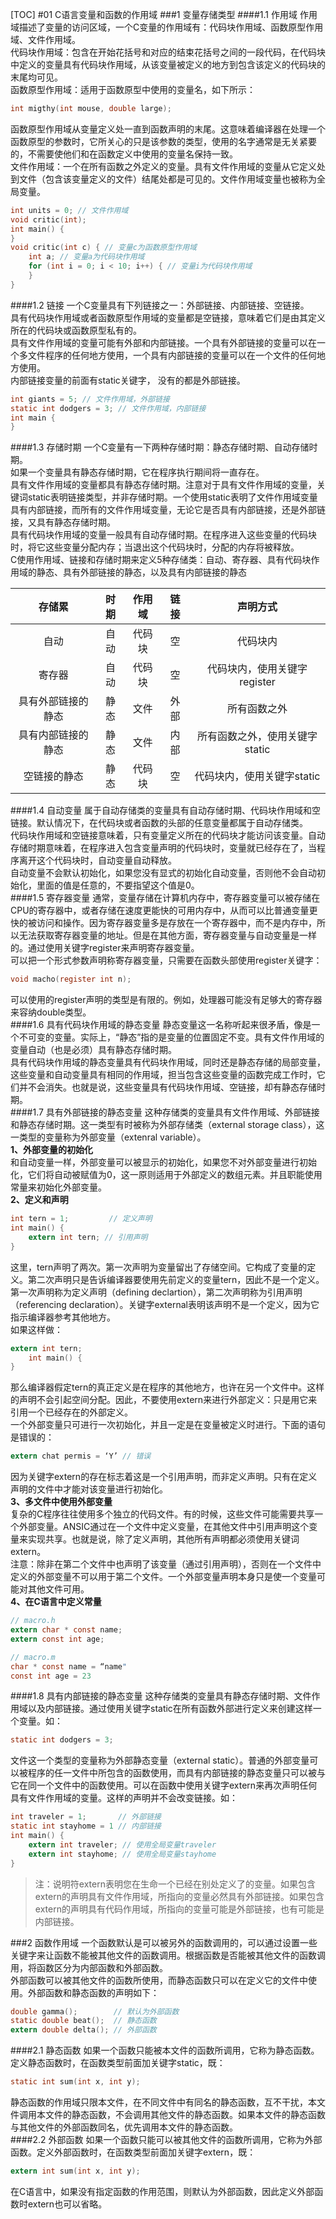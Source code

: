 [TOC]
#01 C语言变量和函数的作用域
###1 变量存储类型
####1.1 作用域
作用域描述了变量的访问区域，一个C变量的作用域有：代码块作用域、函数原型作用域、文件作用域。<br>
代码块作用域：包含在开始花括号和对应的结束花括号之间的一段代码，在代码块中定义的变量具有代码块作用域，从该变量被定义的地方到包含该定义的代码块的末尾均可见。<br>
函数原型作用域：适用于函数原型中使用的变量名，如下所示：<br>

``` c
int migthy(int mouse, double large);
```
函数原型作用域从变量定义处一直到函数声明的末尾。这意味着编译器在处理一个函数原型的参数时，它所关心的只是该参数的类型，使用的名字通常是无关紧要的，不需要使他们和在函数定义中使用的变量名保持一致。<br>
文件作用域：一个在所有函数之外定义的变量。具有文件作用域的变量从它定义处到文件（包含该变量定义的文件）结尾处都是可见的。文件作用域变量也被称为全局变量。<br>

``` c
int units = 0; // 文件作用域
void critic(int);
int main() {
}
void critic(int c) { // 变量c为函数原型作用域
	int a; // 变量a为代码块作用域
	for (int i = 0; i < 10; i++) { // 变量i为代码块作用域
	}
}
```
####1.2 链接
一个C变量具有下列链接之一：外部链接、内部链接、空链接。<br>
具有代码块作用域或者函数原型作用域的变量都是空链接，意味着它们是由其定义所在的代码块或函数原型私有的。<br>
具有文件作用域的变量可能有外部和内部链接。一个具有外部链接的变量可以在一个多文件程序的任何地方使用，一个具有内部链接的变量可以在一个文件的任何地方使用。<br>
内部链接变量的前面有static关键字， 没有的都是外部链接。<br>

``` c
int giants = 5; // 文件作用域，外部链接
static int dodgers = 3; // 文件作用域，内部链接
int main {
}
```
####1.3 存储时期
一个C变量有一下两种存储时期：静态存储时期、自动存储时期。<br>
如果一个变量具有静态存储时期，它在程序执行期间将一直存在。<br>
具有文件作用域的变量都具有静态存储时期。注意对于具有文件作用域的变量，关键词static表明链接类型，并非存储时期。一个使用static表明了文件作用域变量具有内部链接，而所有的文件作用域变量，无论它是否具有内部链接，还是外部链接，又具有静态存储时期。<br>
具有代码块作用域的变量一般具有自动存储时期。在程序进入这些变量的代码块时，将它这些变量分配内存；当退出这个代码块时，分配的内存将被释放。<br>
C使用作用域、链接和存储时期来定义5种存储类：自动、寄存器、具有代码块作用域的静态、具有外部链接的静态，以及具有内部链接的静态<br>

| 存储累 | 时期 | 作用域 | 链接 | 声明方式 |
|:--:|:--:|:--:|:--:|:--:|
| 自动 | 自动 | 代码块 | 空 | 代码块内 |
| 寄存器 | 自动 | 代码块 | 空 | 代码块内，使用关键字register |
| 具有外部链接的静态 | 静态 | 文件 | 外部 | 所有函数之外 |
| 具有内部链接的静态 | 静态 | 文件 | 内部 | 所有函数之外，使用关键字static |
| 空链接的静态 | 静态 | 代码块 | 空 | 代码块内，使用关键字static |
####1.4 自动变量
属于自动存储类的变量具有自动存储时期、代码块作用域和空链接。默认情况下，在代码块或者函数的头部的任意变量都属于自动存储类。<br>
代码块作用域和空链接意味着，只有变量定义所在的代码块才能访问该变量。自动存储时期意味着，在程序进入包含变量声明的代码块时，变量就已经存在了，当程序离开这个代码块时，自动变量自动释放。<br>
自动变量不会默认初始化，如果您没有显式的初始化自动变量，否则他不会自动初始化，里面的值是任意的，不要指望这个值是0。<br>
####1.5 寄存器变量
通常，变量存储在计算机内存中，寄存器变量可以被存储在CPU的寄存器中，或者存储在速度更能快的可用内存中，从而可以比普通变量更快的被访问和操作。因为寄存器变量多是存放在一个寄存器中，而不是内存中，所以无法获取寄存器变量的地址。但是在其他方面，寄存器变量与自动变量是一样的。通过使用关键字register来声明寄存器变量。<br>
可以把一个形式参数声明称寄存器变量，只需要在函数头部使用register关键字：<br>

``` c
void macho(register int n);
```
可以使用的register声明的类型是有限的。例如，处理器可能没有足够大的寄存器来容纳double类型。<br>
####1.6 具有代码块作用域的静态变量
静态变量这一名称听起来很矛盾，像是一个不可变的变量。实际上，“静态”指的是变量的位置固定不变。具有文件作用域的变量自动（也是必须）具有静态存储时期。<br>
具有代码块作用域的静态变量具有代码块作用域，同时还是静态存储的局部变量，这些变量和自动变量具有相同的作用域，担当包含这些变量的函数完成工作时，它们并不会消失。也就是说，这些变量具有代码块作用域、空链接，却有静态存储时期。<br>
####1.7 具有外部链接的静态变量
这种存储类的变量具有文件作用域、外部链接和静态存储时期。这一类型有时被称为外部存储类（external storage class），这一类型的变量称为外部变量（extenral variable）。<br>
**1、外部变量的初始化**<br>
和自动变量一样，外部变量可以被显示的初始化，如果您不对外部变量进行初始化，它们将自动被赋值为0，这一原则适用于外部定义的数组元素。并且职能使用常量来初始化外部变量。<br>
**2、定义和声明**<br>

``` c
int tern = 1;         // 定义声明
int main() {
	extern int tern; // 引用声明
}
```
这里，tern声明了两次。第一次声明为变量留出了存储空间。它构成了变量的定义。第二次声明只是告诉编译器要使用先前定义的变量tern，因此不是一个定义。第一次声明称为定义声明（defining declartion），第二次声明称为引用声明（referencing declaration）。关键字external表明该声明不是一个定义，因为它指示编译器参考其他地方。<br>
如果这样做：<br>

``` c
extern int tern;
	int main() {
}
```
那么编译器假定tern的真正定义是在程序的其他地方，也许在另一个文件中。这样的声明不会引起空间分配。因此，不要使用extern来进行外部定义：只是用它来引用一个已经存在的外部定义。<br>
一个外部变量只可进行一次初始化，并且一定是在变量被定义时进行。下面的语句是错误的：<br>

``` c
extern chat permis = ‘Y’ // 错误
```
因为关键字extern的存在标志着这是一个引用声明，而非定义声明。只有在定义声明的文件中才能对该变量进行初始化。<br>
**3、多文件中使用外部变量**<br>
复杂的C程序往往使用多个独立的代码文件。有的时候，这些文件可能需要共享一个外部变量。ANSIC通过在一个文件中定义变量，在其他文件中引用声明这个变量来实现共享。也就是说，除了定义声明，其他所有声明都必须使用关键词extern。<br>
注意：除非在第二个文件中也声明了该变量（通过引用声明），否则在一个文件中定义的外部变量不可以用于第二个文件。一个外部变量声明本身只是使一个变量可能对其他文件可用。<br>
**4、在C语言中定义常量**<br>

``` c
// macro.h
extern char * const name;
extern const int age;

// macro.m
char * const name = “name"
const int age = 23
```
####1.8 具有内部链接的静态变量
这种存储类的变量具有静态存储时期、文件作用域以及内部链接。通过使用关键字static在所有函数外部进行定义来创建这样一个变量。如：<br>

``` c
static int dodgers = 3;
```
文件这一个类型的变量称为外部静态变量（external static）。普通的外部变量可以被程序的任一文件中所包含的函数使用，而具有内部链接的静态变量只可以被与它在同一个文件中的函数使用。可以在函数中使用关键字extern来再次声明任何具有文件作用域的变量。这样的声明并不会改变链接。如：<br>

``` c
int traveler = 1;       // 外部链接
static int stayhome = 1 // 内部链接
int main() {
	extern int traveler; // 使用全局变量traveler
	extern int stayhome; // 使用全局变量stayhome
}
```

> 注：说明符extern表明您在生命一个已经在别处定义了的变量。如果包含extern的声明具有文件作用域，所指向的变量必然具有外部链接。如果包含extern的声明具有代码作用域，所指向的变量可能是外部链接，也有可能是内部链接。

###2 函数作用域
一个函数默认是可以被另外的函数调用的，可以通过设置一些关键字来让函数不能被其他文件的函数调用。根据函数是否能被其他文件的函数调用，将函数区分为内部函数和外部函数。<br>
外部函数可以被其他文件的函数所使用，而静态函数只可以在定义它的文件中使用。外部函数和静态函数的声明如下：<br>

``` c
double gamma();        // 默认为外部函数
static double beat();  // 静态函数
extern double delta(); // 外部函数
```
####2.1 静态函数
如果一个函数只能被本文件的函数所调用，它称为静态函数。定义静态函数时，在函数类型前面加关键字static，既：<br>

``` c
static int sum(int x, int y);
```
静态函数的作用域只限本文件，在不同文件中有同名的静态函数，互不干扰，本文件调用本文件的静态函数，不会调用其他文件的静态函数。如果本文件的静态函数与其他文件的外部函数同名，优先调用本文件的静态函数。<br>
####2.2 外部函数
如果一个函数只能可以被其他文件的函数所调用，它称为外部函数。定义外部函数时，在函数类型前面加关键字extern，既：<br>

``` c
extern int sum(int x, int y);
```
在C语言中，如果没有指定函数的作用范围，则默认为外部函数，因此定义外部函数时extern也可以省略。<br>

